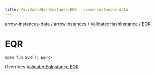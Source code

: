 ```yaml
---
title: ValidatedHashInstance.EQR - arrow-instances-data
---
```


[arrow-instances-data](../../index.html) / [arrow.instances](../index.html) / [ValidatedHashInstance](index.html) / [EQR](./-e-q-r.html)

# EQR

`open fun EQR(): Eq<`[`R`](index.html#R)`>`

Overrides [ValidatedEqInstance.EQR](../-validated-eq-instance/-e-q-r.html)

